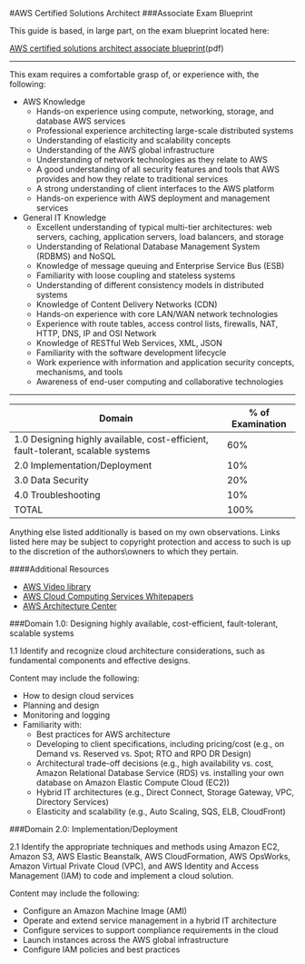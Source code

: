 #AWS Certified Solutions Architect
###Associate Exam Blueprint

This guide is based, in large part, on the exam blueprint located here:

[AWS certified solutions architect associate blueprint](https://d0.awsstatic.com/training-and-certification/docs-sa-assoc/AWS_certified_solutions_architect_associate_blueprint.pdf "https://d0.awsstatic.com/training-and-certification/docs-sa-assoc/AWS_certified_solutions_architect_associate_blueprint.pdf")(pdf)

---
This exam requires a comfortable grasp of, or experience with, the following:

- AWS Knowledge
	- Hands-on experience using compute, networking, storage, and database AWS services
	- Professional experience architecting large-scale distributed systems
	- Understanding of elasticity and scalability concepts
	- Understanding of the AWS global infrastructure
	- Understanding of network technologies as they relate to AWS
	- A good understanding of all security features and tools that AWS provides and how they relate to traditional services
	- A strong understanding of client interfaces to the AWS platform
	- Hands-on experience with AWS deployment and management services
- General IT Knowledge
	- Excellent understanding of typical multi-tier architectures: web servers, caching, application servers, load balancers, and storage
	- Understanding of Relational Database Management System (RDBMS) and NoSQL
	- Knowledge of message queuing and Enterprise Service Bus (ESB)
	- Familiarity with loose coupling and stateless systems
	- Understanding of different consistency models in distributed systems
	- Knowledge of Content Delivery Networks (CDN)
	- Hands-on experience with core LAN/WAN network technologies
	- Experience with route tables, access control lists, firewalls, NAT, HTTP, DNS, IP and OSI Network
	- Knowledge of RESTful Web Services, XML, JSON
	- Familiarity with the software development lifecycle
	- Work experience with information and application security concepts, mechanisms, and tools
	- Awareness of end-user computing and collaborative technologies

---


Domain | % of Examination
------------ | -------------
1.0 Designing highly available, cost-efficient, fault-tolerant, scalable systems | 60%
2.0 Implementation/Deployment | 10%
3.0 Data Security | 20%
4.0 Troubleshooting | 10%
TOTAL | 100%

Anything else listed additionally is based on my own observations. Links listed here may be subject to copyright protection and access to such is up to the discretion of the authors\owners to which they pertain.

####Additional Resources
- [AWS Video library](https://aws.amazon.com/training/intro_series/ "https://aws.amazon.com/training/intro_series/") 
- [AWS Cloud Computing Services Whitepapers](http://aws.amazon.com/whitepapers/ "http://aws.amazon.com/whitepapers/")
- [AWS Architecture Center](http://aws.amazon.com/architecture/ "http://aws.amazon.com/architecture/")


###Domain 1.0: Designing highly available, cost-efficient, fault-tolerant, scalable systems

1.1	Identify and recognize cloud architecture considerations, such as
fundamental components and effective designs.

Content may include the following:

- How to design cloud services
- Planning and design
- Monitoring and logging
- Familiarity with:
	- Best practices for AWS architecture
	- Developing to client specifications, including pricing/cost (e.g., on Demand vs. Reserved vs. Spot; RTO and RPO DR Design)
	- Architectural trade-off decisions (e.g., high availability vs. cost, Amazon Relational Database Service (RDS) vs. installing your own database on Amazon Elastic Compute Cloud (EC2))
	- Hybrid IT architectures (e.g., Direct Connect, Storage Gateway, VPC, Directory Services)
	- Elasticity and scalability (e.g., Auto Scaling, SQS, ELB, CloudFront)

###Domain 2.0: Implementation/Deployment

2.1 Identify the appropriate techniques and methods using Amazon EC2, Amazon S3, AWS Elastic Beanstalk, AWS CloudFormation, AWS OpsWorks, Amazon Virtual Private Cloud (VPC), and AWS Identity and Access Management (IAM) to code and implement a cloud solution.

Content may include the following:

- Configure an Amazon Machine Image (AMI)
- Operate and extend service management in a hybrid IT architecture
- Configure services to support compliance requirements in the cloud
- Launch instances across the AWS global infrastructure
- Configure IAM policies and best practices